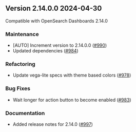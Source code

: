 ## Version 2.14.0.0 2024-04-30

Compatible with OpenSearch Dashboards 2.14.0

### Maintenance
* [AUTO] Increment version to 2.14.0.0 ([#990](https://github.com/opensearch-project/security-analytics-dashboards-plugin/pull/990))
* Updated dependencies ([#984](https://github.com/opensearch-project/security-analytics-dashboards-plugin/pull/984))

### Refactoring
* Update vega-lite specs with theme based colors ([#978](https://github.com/opensearch-project/security-analytics-dashboards-plugin/pull/978))

### Bug Fixes
* Wait longer for action button to become enabled ([#983](https://github.com/opensearch-project/security-analytics-dashboards-plugin/pull/983))

### Documentation
* Added release notes for 2.14.0 ([#997](https://github.com/opensearch-project/security-analytics-dashboards-plugin/pull/997))